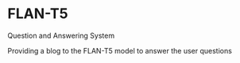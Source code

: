 # FLAN-T5
Question and Answering System


Providing a blog to the FLAN-T5 model to answer the user questions
